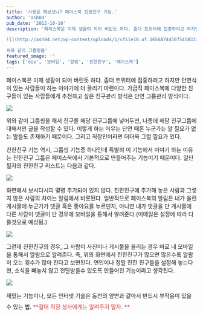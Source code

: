 ```yaml
---
title: '사용은 해보셨나? 페이스북 친한친구 기능.'
author: 'ash84'
pub_date: '2012-10-10'
description: '페이스북은 이제 생활이 되어 버린듯 하다. 좀더 트위터에 집중하려고 하지만 안면식이 있는 사람들이 하는 이야기에 더 끌리기 마련이다. 가급적 페이스북에 다양한 친구들이 있는 사람들에게 추천하고 싶은 친구관리 방식은 단연 그룹관리 방식이다. 

![](http://ash84.net/wp-content/uploads/1/cfile10.uf.1656A744507545B33317B7.jpg)

위와 같이 그룹핑을'
featured_image: ''
tags: ['dev', '모바일', '알림', '친한친구', '패이스북']
---
```



<span style="font-size: 11pt; ">페이스북은 이제 생활이 되어 버린듯 하다. 좀더 트위터에 집중하려고 하지만 안면식이 있는 사람들이 하는 이야기에 더 끌리기 마련이다. 가급적 페이스북에 다양한 친구들이 있는 사람들에게 추천하고 싶은 친구관리 방식은 단연 그룹관리 방식이다. </span>

![](http://ash84.net/wp-content/uploads/1/cfile10.uf.1656A744507545B33317B7.jpg)

<span style="font-size: 11pt; ">위와 같이 그룹핑을 해서 친구를 해당 친구그룹에 넣어두면, 나중에 해당 친구그룹에 대해서만 글을 작성할 수 있다. 이렇게 하는 이유는 단연 때론 누군가는 알 필요가 없는 말들도 존재하기 때문이다. 그리고 직장인이라면 더더욱 그럴 필요가 있다. </span>

<span style="font-size: 11pt; ">친한친구 기능 역시, 그룹핑 기능중 하나인데 특별히 이 기능에서 이야기 하는 이유는 친한친구 그룹은 페이스북에서 기본적으로 만들어주는 기능이기 때문이다. 일단 필자의 친한친구 리스트는 다음과 같다. </span>

<span style="font-size: 11pt; ">  
</span>

<span style="font-size: 11pt; "></span>

![](http://ash84.net/wp-content/uploads/1/cfile27.uf.1603CD46507545C8027226.jpg)

<span style="font-size: 11pt; ">화면에서 보시다시피 몇명 추가되어 있지 않다. 친한친구에 추가해 놓은 사람과 그렇지 않은 사람의 차이는 알림에서 비롯된다. 일반적으로 페이스북의 알림은 내가 올린 게시물에 누군가가 댓글 혹은 좋아요를 누르던지, 아니면 내가 댓글을 단 게시물에 다른 사람이 댓글이 단 경우에 모바일을 통해서 알려준다.(이메일은 설정에 따라 다를것으로 예상됨.)</span>

![](http://ash84.net/wp-content/uploads/1/cfile3.uf.1460C33E507545DD099775.jpg)

<span style="font-size: 11pt; ">  
</span>

<span style="font-size: 11pt; ">그런데 친한친구의 경우, 그 사람이 사진이나 게시물을 올리는 경우 바로 내 모바일을 통해서 알림으로 알려준다. 즉, 위의 화면에서 친한친구가 많으면 많은수록 알람이 오는 횟수가 많아 진다고 보면된다. 연인이나 정말 친한 친구들을 설정해 놓는다면, 소식을 빼놓치 않고 전달받을수 있도록 만들어진 기능이라고 생각된다. </span>

<span style="font-size: 11pt; ">  
</span>

<span style="font-size: 11pt; "></span>

![](http://ash84.net/wp-content/uploads/1/cfile8.uf.13108F485075468F22557E.png)

<span style="font-size: 11pt; ">  
</span>

<span style="font-size: 11pt; line-height: 2; ">재밌는 기능이나, 모든 인터넷 기술은 동전의 양면과 같아서 반드시 부작용이 있을 수 있는 법. <span style="color: rgb(204, 61, 61); ">**절대 직장 상사에게는 알려주지 말자. **</span></span>



